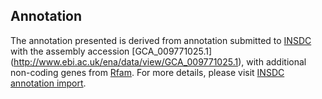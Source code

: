 
Annotation
----------

The annotation presented is derived from annotation submitted to
[INSDC](http://www.insdc.org) with the assembly accession [GCA\_009771025.1]
(http://www.ebi.ac.uk/ena/data/view/GCA_009771025.1),
with additional non-coding genes from
[Rfam](http://rfam.xfam.org/). For more details, please visit [INSDC
annotation import](http://ensemblgenomes.org/info/data/insdc_annotation).
